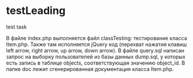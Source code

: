 # testLeading
test task

В файлe index.php выполняется файл classTesting: тестирование класса Item.php.
Также там исполняется jQuery код (перехват нажатия клавиш left arrow, right arrow, up arrow, down arrow).
В файле query.sql написан запрос на выборку пользователей из базы данных dump.sql, у которых есть запись в таблице objects, соответствующая значению object_id.
В папке doc лежит сгенерированная документация класса Item.php.
